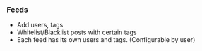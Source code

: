 ### Feeds
- Add users, tags
- Whitelist/Blacklist posts with certain tags
- Each feed has its own users and tags. (Configurable by user)
